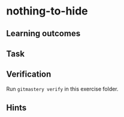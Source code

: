 # nothing-to-hide

<!--- Insert exercise description -->

## Learning outcomes

<!--- Insert exercise learning outcomes -->

## Task

<!--- Insert exercise task, simplify what needs to be done -->

## Verification

Run `gitmastery verify` in this exercise folder.

## Hints

<!--- Insert hints here -->
<!--- 
    Use Github Markdown's collapsible content:
    <details>
    <summary>...</summary>
    ...
    </details>
-->

